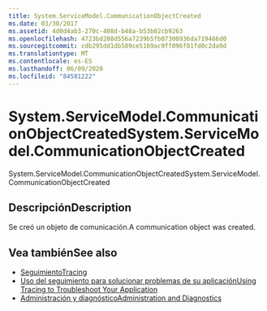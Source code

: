 ```yaml
---
title: System.ServiceModel.CommunicationObjectCreated
ms.date: 03/30/2017
ms.assetid: 4d0d4ab3-270c-408d-b48a-b53b02cb9263
ms.openlocfilehash: 4723bd208d556a7239b5fb07300936da719466d0
ms.sourcegitcommit: cdb295dd1db589ce5169ac9ff096f01fd0c2da9d
ms.translationtype: MT
ms.contentlocale: es-ES
ms.lasthandoff: 06/09/2020
ms.locfileid: "84581222"
---
```

# <a name="systemservicemodelcommunicationobjectcreated"></a><span data-ttu-id="1f985-102">System.ServiceModel.CommunicationObjectCreated</span><span class="sxs-lookup"><span data-stu-id="1f985-102">System.ServiceModel.CommunicationObjectCreated</span></span>
<span data-ttu-id="1f985-103">System.ServiceModel.CommunicationObjectCreated</span><span class="sxs-lookup"><span data-stu-id="1f985-103">System.ServiceModel.CommunicationObjectCreated</span></span>  
  
## <a name="description"></a><span data-ttu-id="1f985-104">Descripción</span><span class="sxs-lookup"><span data-stu-id="1f985-104">Description</span></span>  
 <span data-ttu-id="1f985-105">Se creó un objeto de comunicación.</span><span class="sxs-lookup"><span data-stu-id="1f985-105">A communication object was created.</span></span>  
  
## <a name="see-also"></a><span data-ttu-id="1f985-106">Vea también</span><span class="sxs-lookup"><span data-stu-id="1f985-106">See also</span></span>

- [<span data-ttu-id="1f985-107">Seguimiento</span><span class="sxs-lookup"><span data-stu-id="1f985-107">Tracing</span></span>](index.md)
- [<span data-ttu-id="1f985-108">Uso del seguimiento para solucionar problemas de su aplicación</span><span class="sxs-lookup"><span data-stu-id="1f985-108">Using Tracing to Troubleshoot Your Application</span></span>](using-tracing-to-troubleshoot-your-application.md)
- [<span data-ttu-id="1f985-109">Administración y diagnóstico</span><span class="sxs-lookup"><span data-stu-id="1f985-109">Administration and Diagnostics</span></span>](../index.md)
